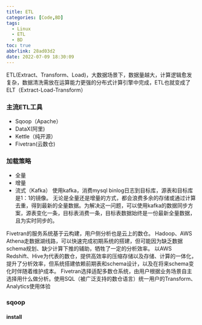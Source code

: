 ```yaml
---
title: ETL
categories: [Code,BD]
tags:
  - Linux
  - ETL
  - BD
toc: true
abbrlink: 28ad03d2
date: 2022-07-09 18:30:09
---
```

ETL(Extract、Transform、Load)，大数据场景下，数据量越大，计算逻辑愈发复杂，数据清洗需放在运算能力更强的分布式计算引擎中完成，ETL也就变成了ELT（Extract-Load-Transform）
<!--more-->
### 主流ETL工具
- Sqoop（Apache）
- DataX(阿里)
- Kettle（纯开源）
- Fivetran(云数仓)
### 加载策略
- 全量
- 增量
- 流式（Kafka）
使用kafka，消费mysql binlog日志到目标库，源表和目标库是1：1的镜像。
无论是全量还是增量的方式，都会浪费多余的存储或通过计算去重，得到最新的全量数据。为解决这一问题，可以使用kafka的数据同步方案，源表变化一条，目标表消费一条，目标表数据始终是一份最新全量数据，且为实时同步的。


Fivetran的服务系统基于云构建，用户侧分析也是云上的数仓。 Hadoop、AWS Athena走数据湖线路，可以快速完成初期系统的搭建，但可能因为缺乏数据schema规划、缺少计算下推的辅助，牺牲了一定的分析效率。 以AWS Redshift、Hive为代表的数仓，提供高效率的压缩存储以及存储、计算的一体化，提升了分析效率，但系统搭建依赖前期表和schema设计，以及在将来schema变化时伴随着维护成本。 Fivetran选择适配多数仓系统，由用户根据业务场景自主选择用什么做分析。使用SQL（被广泛支持的数仓语言）统一用户的Transform、Analytics使用体验


### sqoop



#### install


